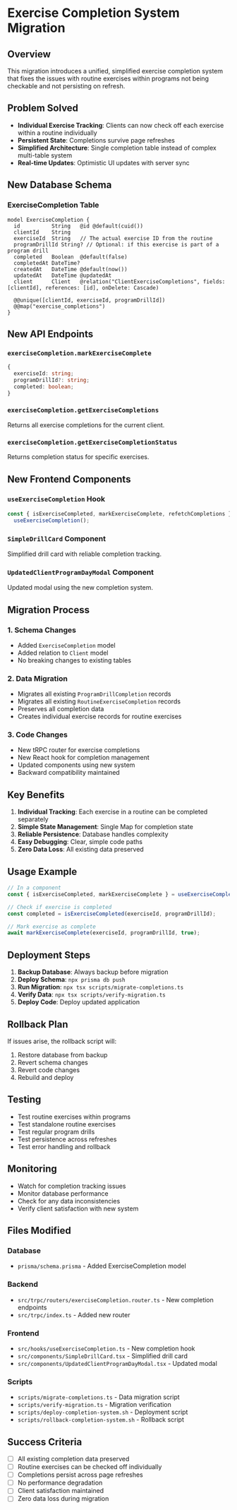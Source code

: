 # Exercise Completion System Migration

## Overview

This migration introduces a unified, simplified exercise completion system that fixes the issues with routine exercises within programs not being checkable and not persisting on refresh.

## Problem Solved

- **Individual Exercise Tracking**: Clients can now check off each exercise within a routine individually
- **Persistent State**: Completions survive page refreshes
- **Simplified Architecture**: Single completion table instead of complex multi-table system
- **Real-time Updates**: Optimistic UI updates with server sync

## New Database Schema

### ExerciseCompletion Table

```prisma
model ExerciseCompletion {
  id          String   @id @default(cuid())
  clientId    String
  exerciseId  String   // The actual exercise ID from the routine
  programDrillId String? // Optional: if this exercise is part of a program drill
  completed   Boolean  @default(false)
  completedAt DateTime?
  createdAt   DateTime @default(now())
  updatedAt   DateTime @updatedAt
  client      Client   @relation("ClientExerciseCompletions", fields: [clientId], references: [id], onDelete: Cascade)

  @@unique([clientId, exerciseId, programDrillId])
  @@map("exercise_completions")
}
```

## New API Endpoints

### `exerciseCompletion.markExerciseComplete`

```typescript
{
  exerciseId: string;
  programDrillId?: string;
  completed: boolean;
}
```

### `exerciseCompletion.getExerciseCompletions`

Returns all exercise completions for the current client.

### `exerciseCompletion.getExerciseCompletionStatus`

Returns completion status for specific exercises.

## New Frontend Components

### `useExerciseCompletion` Hook

```typescript
const { isExerciseCompleted, markExerciseComplete, refetchCompletions } =
  useExerciseCompletion();
```

### `SimpleDrillCard` Component

Simplified drill card with reliable completion tracking.

### `UpdatedClientProgramDayModal` Component

Updated modal using the new completion system.

## Migration Process

### 1. Schema Changes

- Added `ExerciseCompletion` model
- Added relation to `Client` model
- No breaking changes to existing tables

### 2. Data Migration

- Migrates all existing `ProgramDrillCompletion` records
- Migrates all existing `RoutineExerciseCompletion` records
- Preserves all completion data
- Creates individual exercise records for routine exercises

### 3. Code Changes

- New tRPC router for exercise completions
- New React hook for completion management
- Updated components using new system
- Backward compatibility maintained

## Key Benefits

1. **Individual Tracking**: Each exercise in a routine can be completed separately
2. **Simple State Management**: Single Map for completion state
3. **Reliable Persistence**: Database handles complexity
4. **Easy Debugging**: Clear, simple code paths
5. **Zero Data Loss**: All existing data preserved

## Usage Example

```typescript
// In a component
const { isExerciseCompleted, markExerciseComplete } = useExerciseCompletion();

// Check if exercise is completed
const completed = isExerciseCompleted(exerciseId, programDrillId);

// Mark exercise as complete
await markExerciseComplete(exerciseId, programDrillId, true);
```

## Deployment Steps

1. **Backup Database**: Always backup before migration
2. **Deploy Schema**: `npx prisma db push`
3. **Run Migration**: `npx tsx scripts/migrate-completions.ts`
4. **Verify Data**: `npx tsx scripts/verify-migration.ts`
5. **Deploy Code**: Deploy updated application

## Rollback Plan

If issues arise, the rollback script will:

1. Restore database from backup
2. Revert schema changes
3. Revert code changes
4. Rebuild and deploy

## Testing

- Test routine exercises within programs
- Test standalone routine exercises
- Test regular program drills
- Test persistence across refreshes
- Test error handling and rollback

## Monitoring

- Watch for completion tracking issues
- Monitor database performance
- Check for any data inconsistencies
- Verify client satisfaction with new system

## Files Modified

### Database

- `prisma/schema.prisma` - Added ExerciseCompletion model

### Backend

- `src/trpc/routers/exerciseCompletion.router.ts` - New completion endpoints
- `src/trpc/index.ts` - Added new router

### Frontend

- `src/hooks/useExerciseCompletion.ts` - New completion hook
- `src/components/SimpleDrillCard.tsx` - Simplified drill card
- `src/components/UpdatedClientProgramDayModal.tsx` - Updated modal

### Scripts

- `scripts/migrate-completions.ts` - Data migration script
- `scripts/verify-migration.ts` - Migration verification
- `scripts/deploy-completion-system.sh` - Deployment script
- `scripts/rollback-completion-system.sh` - Rollback script

## Success Criteria

- [ ] All existing completion data preserved
- [ ] Routine exercises can be checked off individually
- [ ] Completions persist across page refreshes
- [ ] No performance degradation
- [ ] Client satisfaction maintained
- [ ] Zero data loss during migration
